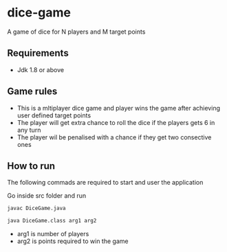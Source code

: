 # dice-game
 
 
 A game of dice for N players and M target points
 
 
## Requirements
- Jdk 1.8 or above

## Game rules
- This is a mltiplayer dice game and player wins the game after achieving user defined target points
- The player will get extra chance to roll the dice if the players gets 6 in any turn
- The player wil be penalised with a chance if they get two consective ones


## How to run

The following commads are required to start and user the application

Go inside src folder and run 
```bash
javac DiceGame.java
```

```bash
java DiceGame.class arg1 arg2
```

- arg1 is number of players
- arg2 is points required to win the game
